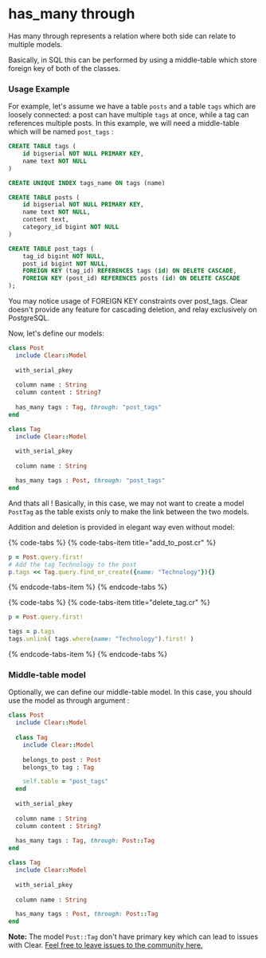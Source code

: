 # has\_many through

Has many through represents a relation where both side can relate to multiple models.

Basically, in SQL this can be performed by using a middle-table which store foreign key of both of the classes.

### Usage Example

For example, let's assume we have a table `posts` and a table `tags` which are loosely connected: a post can have multiple `tags` at once, while a tag can references multiple posts. In this example, we will need a middle-table which will be named `post_tags` :

```sql
CREATE TABLE tags (
    id bigserial NOT NULL PRIMARY KEY, 
    name text NOT NULL
)

CREATE UNIQUE INDEX tags_name ON tags (name)

CREATE TABLE posts (
    id bigserial NOT NULL PRIMARY KEY,
    name text NOT NULL,
    content text,
    category_id bigint NOT NULL
)

CREATE TABLE post_tags (
    tag_id bigint NOT NULL, 
    post_id bigint NOT NULL, 
    FOREIGN KEY (tag_id) REFERENCES tags (id) ON DELETE CASCADE, 
    FOREIGN KEY (post_id) REFERENCES posts (id) ON DELETE CASCADE
);
```

You may notice usage of FOREIGN KEY constraints over post\_tags. Clear doesn't provide any feature for cascading deletion, and relay exclusively on PostgreSQL.

Now, let's define our models:

```ruby
class Post
  include Clear::Model
  
  with_serial_pkey
  
  column name : String
  column content : String?
  
  has_many tags : Tag, through: "post_tags"
end

class Tag
  include Clear::Model
  
  with_serial_pkey
  
  column name : String

  has_many tags : Post, through: "post_tags"
end
```

And thats all ! Basically, in this case, we may not want to create a model `PostTag` as the table exists only to make the link between the two models. 

Addition and deletion is provided in elegant way even without model:

{% code-tabs %}
{% code-tabs-item title="add\_to\_post.cr" %}
```ruby
p = Post.query.first!
# Add the tag Technology to the post
p.tags << Tag.query.find_or_create({name: "Technology"}){}
```
{% endcode-tabs-item %}
{% endcode-tabs %}

{% code-tabs %}
{% code-tabs-item title="delete\_tag.cr" %}
```ruby
p = Post.query.first!

tags = p.tags
tags.unlink( tags.where(name: "Technology").first! )
```
{% endcode-tabs-item %}
{% endcode-tabs %}

### Middle-table model

Optionally, we can define our middle-table model. In this case, you should use the model as through argument :

```ruby
class Post
  include Clear::Model
 
  class Tag
    include Clear::Model
    
    belongs_to post : Post
    belongs_to tag : Tag

    self.table = "post_tags"
  end
   
  with_serial_pkey
  
  column name : String
  column content : String?
  
  has_many tags : Tag, through: Post::Tag
end

class Tag
  include Clear::Model
  
  with_serial_pkey
  
  column name : String

  has_many tags : Post, through: Post::Tag
end
```

**Note:** The model `Post::Tag` don't have primary key which can lead to issues with Clear. [Feel free to leave issues to the community here.](https://github.com/anykeyh/clear/issues)

